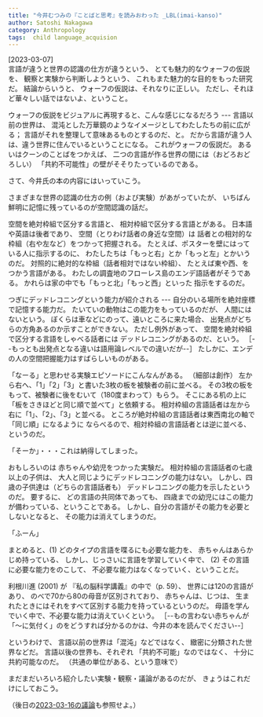 ```yaml
---
title: "今井むつみの『ことばと思考』を読みおわった _LBL(imai-kanso)"
author: Satoshi Nakagawa
category: Anthropology
tags:  child language_acquision
---
```


[2023-03-07]  
 言語が違うと世界の認識の仕方が違うという、
とても魅力的なウォーフの仮説を、
観察と実験から判断しようという、
これもまた魅力的な目的をもった研究だ。
結論からいうと、
ウォーフの仮説は、それなりに正しい。
ただし、それほど華々しい話ではないよ、ということ。

 ウォーフの仮説をビジュアルに再現すると、こんな感じになるだろう ---
言語以前の世界は、
混沌とした万華鏡のようなイメージとしてわたしたちの前に広がる；
言語がそれを整理して意味あるものとするのだ、と。
だから言語が違う人は、違う世界に住んでいるということになる。
これがウォーフの仮説だ。
あるいはクーンのことばをつかえば、
二つの言語が作る世界の間には（おどろおどろしい）
「共約不可能性」の壁がそそりたっているのである。

 さて、今井氏の本の内容にはいっていこう。

 さまざまな世界の認識の仕方の例（および実験）があがっていたが、
いちばん鮮明に記憶に残っているのが空間認識の話だ。

 空間を絶対枠組で区分する言語と、
相対枠組で区分する言語とがある。
日本語や英語は後者であり、
空間（とりわけ話者の身近な空間）は
話者との相対的な枠組（右や左など）をつかって把握される。
たとえば、ポスターを壁にはっている人に指示するのに、
わたしたちは「もっと右」とか「もっと左」とかいうのだ。
対照的に絶対的な枠組（話者相対ではない枠組）、
たとえば東や西、をつかう言語がある。
わたしの調査地のフローレス島のエンデ語話者がそうである。
かれらは家の中でも「もっと北」「もっと西」といった
指示をするのだ。

 つぎにデッドレコニングという能力が紹介される ---
自分のいる場所を絶対座標で記憶する能力だ。
たいていの動物はこの能力をもっているのだが、
人間にはないという。
ぼくらは車などにのって、遠いところに来た場合、
出発点がどちらの方角あるのか示すことができない。
ただし例外があって、
空間を絶対枠組で区分する言語をしゃべる話者には
デッドレコニングがあるのだ、という。
［--もっとも出発点となる違いは語用論レベルでの違いだが--］
たしかに、エンデの人の空間把握能力はすばらしいものがある。

 「なーる」と思わせる実験エピソードにこんなんがある。
（細部は創作）
左から右へ、「1」「2」「3」と書いた3枚の板を被験者の前に並べる。
その3枚の板をもって、被験者に後をむいて（180度まわって）もらう。
そこにある机の上に「板をさきほどと同じ順で並べて」と依頼する。
相対枠組の言語話者は左から右に「1」、「2」、「3」と並べる。
ところが絶対枠組の言語話者は東西南北の軸で「同じ順」になるように
ならべるので、相対枠組の言語話者とは逆に並べる、というのだ。

 「そーか」・・・これは納得してしまった。

 おもしろいのは
赤ちゃんや幼児をつかった実験だ。
相対枠組の言語話者の七歳以上の子供は、
大人と同じようにデッドレコニングの能力はない。
しかし、四歳の子供達は（どちらの言語話者も）
デッドレコニングの能力を示したというのだ。
要するに、
どの言語の共同体であっても、
四歳までの幼児にはこの能力が備わっている、ということである。
しかし、自分の言語がその能力を必要としないとなると、
その能力は消えてしまうのだ。

 「ふーん」

 まとめると、(1) どのタイプの言語を喋るにも必要な能力を、
赤ちゃんはあらかじめ持っている、
しかし、じっさいに言語を学習していく中で、
(2) その言語に必要な能力をのこして、
不必要な能力はなくなっていく、ということだ。

 利根川進 (2001) が
『私の脳科学講義』の中で（p. 59）、
世界には120の言語があり、
のべで70から80の母音が区別されており、
赤ちゃんは、じつは、
生まれたときにはそれをすべて区別する能力を持っているというのだ。
母語を学んでいく中で、不必要な能力は消えていくという。
［--もの言わない赤ちゃんが「〜に気付く」のをどうすれば分かるのかは、今井の本を読んでください--］

 というわけで、
言語以前の世界は「混沌」などではなく、
緻密に分類された世界などだ。
言語以後の世界も、それぞれ
「共約不可能」なのではなく、
十分に共約可能なのだ。
（共通の単位がある、という意味で）

 まだまだいろいろ紹介したい実験・観察・議論があるのだが、
きょうはこれだけにしておこう。

 （後日の[2023-03-16の議論](2023-03-16-1.html)も参照せよ。）

